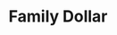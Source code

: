 ---
title: "Family Dollar"
url: /greenville/family-dollar-greenville-boulevard-southwest/
shop: variety store
---